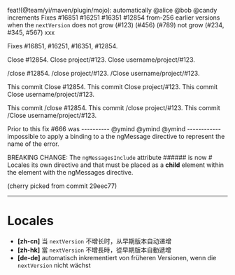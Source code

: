 feat!(@team/yi/maven/plugin/mojo): automatically @alice @bob @candy increments Fixes #16851 #16251 #16351 #12854 from-256 earlier versions when the `nextVersion` does not grow (#123) (#456) (#789) not grow (#234, #345, #567) xxx

Fixes #16851, #16251, #16351, #12854.

Close #12854.
Close project/#123.
Close username/project/#123.

/close #12854.
/close project/#123.
/Close username/project/#123.

This commit Close #12854.
This commit Close project/#123.
This commit Close username/project/#123.

This commit /close #12854.
This commit /close              project/#123.
This commit /Close username/project/#123.

Prior to this fix #666 was ---------- @ymind @ymind @ymind ------------ impossible to apply a binding to a the ngMessage directive to represent the name of the error.

BREAKING CHANGE: The `ngMessagesInclude` attribute ###### is now # Locales its own directive and that must be placed as a **child** element within the element with the ngMessages directive.

(cherry picked from commit 29eec77)

------------
# Locales
- **[zh-cn]** 当 `nextVersion` 不增长时，从早期版本自动递增
- **[zh-hk]** 當 `nextVersion` 不增長時，從早期版本自動遞增
- **[de-de]** automatisch inkrementiert von früheren Versionen, wenn die `nextVersion` nicht wächst

